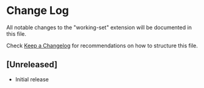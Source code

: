 # Change Log

All notable changes to the "working-set" extension will be documented in this file.

Check [Keep a Changelog](http://keepachangelog.com/) for recommendations on how to structure this file.

## [Unreleased]

- Initial release